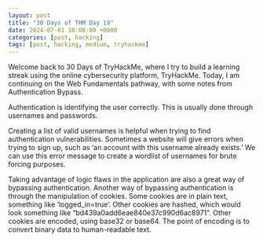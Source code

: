 ```yaml
---
layout: post
title: "30 Days of THM Day 19"
date: 2024-07-01 10:00:00 +0000
categories: [post, hacking]
tags: [post, hacking, medium, tryhackme]
---
```


Welcome back to 30 Days of TryHackMe, where I try to build a learning streak using the online cybersecurity platform, TryHackMe. Today, I am continuing on the Web Fundamentals pathway, with some notes from Authentication Bypass.

Authentication is identifying the user correctly. This is usually done through usernames and passwords.

Creating a list of valid usernames is helpful when trying to find authentication vulnerabilities. Sometimes a website will give errors when trying to sign up, such as ‘an account with this username already exists.’ We can use this error message to create a wordlist of usernames for brute forcing purposes.

Taking advantage of logic flaws in the application are also a great way of bypassing authentication. Another way of bypassing authentication is through the manipulation of cookies. Some cookies are in plain text, something like ‘logged_in=true’. Other cookies are hashed, which would look something like “bd439a0add6eae840e37c990d6ac8971”. Other cookies are encoded, using base32 or base64. The point of encoding is to convert binary data to human-readable text.

